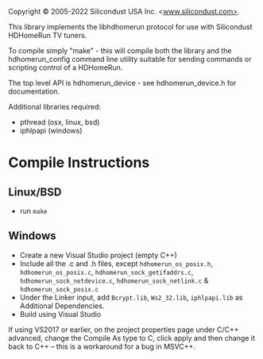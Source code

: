 Copyright © 2005-2022 Silicondust USA Inc. <www.silicondust.com>.

This library implements the libhdhomerun protocol for use with Silicondust HDHomeRun TV tuners.

To compile simply "make" - this will compile both the library and the hdhomerun_config command line
utility suitable for sending commands or scripting control of a HDHomeRun.

The top level API is hdhomerun_device - see hdhomerun_device.h for documentation.

Additional libraries required:
- pthread (osx, linux, bsd)
- iphlpapi (windows)

# Compile Instructions

## Linux/BSD
* run `make`

## Windows
* Create a new Visual Studio project (empty C++)
* Include all the .c and .h files, except `hdhomerun_os_posix.h`, `hdhomerun_os_posix.c`,  `hdhomerun_sock_getifaddrs.c`, `hdhomerun_sock_netdevice.c`, `hdhomerun_sock_netlink.c` & `hdhomerun_sock_posix.c` 
* Under the Linker input, add `Bcrypt.lib`, `Ws2_32.lib`, `iphlpapi.lib` as Additional Dependencies.
* Build using Visual Studio

If using VS2017 or earlier, on the project properties page under C/C++ advanced, change the Compile As type to C, click apply and then change it back to C++ – this is a workaround for a bug in MSVC++.
